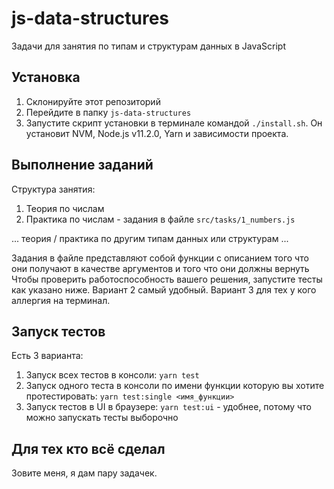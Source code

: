 # js-data-structures
Задачи для занятия по типам и структурам данных в JavaScript

## Установка

1. Склонируйте этот репозиторий
2. Перейдите в папку `js-data-structures`
3. Запустите скрипт установки в терминале командой `./install.sh`. Он установит NVM, Node.js v11.2.0, Yarn и зависимости проекта.

## Выполнение заданий

Структура занятия:
1. Теория по числам
2. Практика по числам - задания в файле `src/tasks/1_numbers.js`

... теория / практика по другим типам данных или структурам ...

Задания в файле представляют собой функции с описанием того что они получают в качестве аргументов и того что они должны вернуть
Чтобы проверить работоспособность вашего решения, запустите тесты как указано ниже. Вариант 2 самый удобный. Вариант 3 для тех у кого аллергия на терминал.

## Запуск тестов

Есть 3 варианта:
1. Запуск всех тестов в консоли: `yarn test`
2. Запуск одного теста в консоли по имени функции которую вы хотите протестировать: `yarn test:single <имя_функции>`
3. Запуск тестов в UI в браузере: `yarn test:ui` - удобнее, потому что можно запускать тесты выборочно

## Для тех кто всё сделал

Зовите меня, я дам пару задачек.
